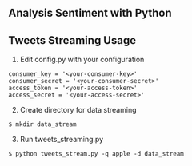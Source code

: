 ## Analysis Sentiment with Python

## Tweets Streaming Usage 
1. Edit config.py with your configuration
```
consumer_key = '<your-consumer-key>'
consumer_secret = '<your-consumer-secret>'
access_token = '<your-access-token>'
access_secret = '<your-access-secret>'
```
2. Create directory for data streaming
```
$ mkdir data_stream
```
3. Run tweets_streaming.py
```
$ python tweets_stream.py -q apple -d data_stream
```
